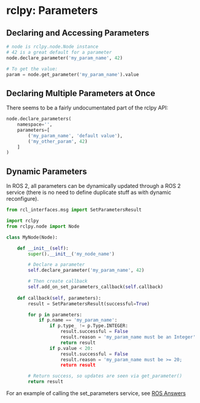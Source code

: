 # rclpy: Parameters

## Declaring and Accessing Parameters

```python
# node is rclpy.node.Node instance
# 42 is a great default for a parameter
node.declare_parameter('my_param_name', 42)

# To get the value:
param = node.get_parameter('my_param_name').value
```

## Declaring Multiple Parameters at Once

There seems to be a fairly undocumentated part of the rclpy API:

```python
node.declare_parameters(
    namespace='',
    parameters=[
        ('my_param_name', 'default value'),
        ('my_other_param', 42)
    ]
)
```

## Dynamic Parameters

In ROS 2, all parameters can be dynamically updated through a ROS 2 service
(there is no need to define duplicate stuff as with dynamic reconfigure).

```python
from rcl_interfaces.msg import SetParametersResult

import rclpy
from rclpy.node import Node

class MyNode(Node):

    def __init__(self):
        super().__init__('my_node_name')

        # Declare a parameter
        self.declare_parameter('my_param_name', 42)

        # Then create callback
        self.add_on_set_parameters_callback(self.callback)
    
    def callback(self, parameters):
        result = SetParametersResult(successful=True)

        for p in parameters:
            if p.name == 'my_param_name':
                if p.type_ != p.Type.INTEGER:
                    result.successful = False
                    result.reason = 'my_param_name must be an Integer'
                    return result
                if p.value < 20:
                    result.successful = False
                    result.reason = 'my_param_name must be >= 20;
                    return result

        # Return success, so updates are seen via get_parameter()
        return result
```

For an example of calling the set_parameters service, see
[ROS Answers](https://answers.ros.org/question/308541/ros2-rclpy-set-parameter-example/)
